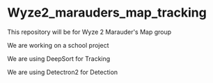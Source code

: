 # Wyze2_marauders_map_tracking
This repository will be for Wyze 2 Marauder's Map group

We are working on a school project

We are using DeepSort for Tracking

We are using Detectron2 for Detection

